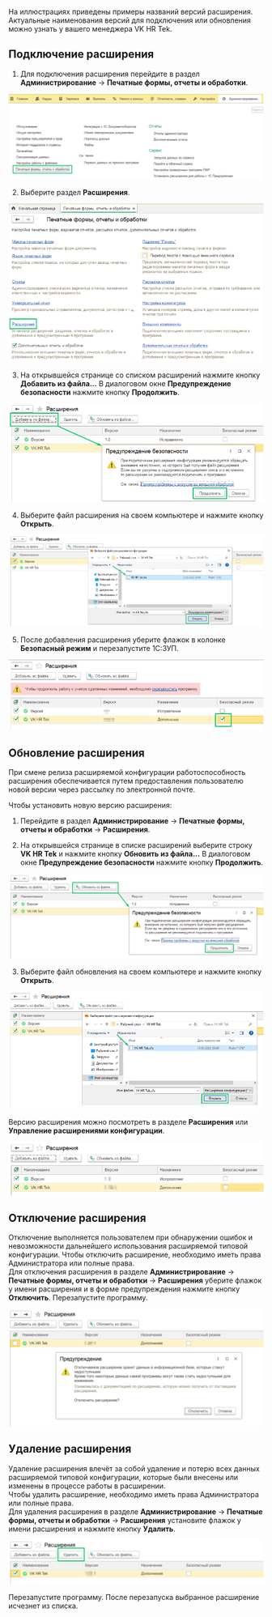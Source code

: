 На иллюстрациях приведены примеры названий версий расширения. Актуальные наименования версий для подключения или обновления можно узнать у вашего менеджера VK HR Tek.

## Подключение расширения

1. Для подключения расширения перейдите в раздел **Администрирование** →  **Печатные формы, отчеты и обработки**.

![](./assets/print.png)

2. Выберите раздел **Расширения**.

![](./assets/print1.png)

3. На открывшейся странице со списком расширений нажмите кнопку **Добавить из файла…** В диалоговом окне **Предупреждение безопасности** нажмите кнопку **Продолжить**. 

![](./assets/add_file.png)

4. Выберите файл расширения на своем компьютере и нажмите кнопку **Открыть**.

![](./assets/open_file.png)

5. После добавления расширения уберите флажок в колонке **Безопасный режим** и перезапустите 1С:ЗУП.

![](./assets/mode.png)

## **Обновление расширения** 

При смене релиза расширяемой конфигурации работоспособность  расширения обеспечивается путем предоставления пользователю новой версии через рассылку по электронной почте.

Чтобы установить новую версию расширения:

1. Перейдите в раздел **Администрирование** → **Печатные формы, отчеты и обработки** → **Расширения**.

2. На открывшейся странице в списке расширений выберите строку **VK HR Tek** и нажмите кнопку **Обновить из файла…** В диалоговом окне **Предупреждение безопасности** нажмите кнопку **Продолжить**.

![](./assets/update.png)

3. Выберите файл обновления на своем компьютере и нажмите кнопку **Открыть**.

![](./assets/open_update.png)

Версию расширения можно посмотреть в разделе **Расширения** или **Управление расширениями конфигурации**.  

![](./assets/list.png)

## Отключение расширения

Отключение выполняется пользователем при обнаружении ошибок и невозможности дальнейшего использования расширяемой типовой конфигурации. Чтобы отключить расширение, необходимо иметь права Администратора или полные права.   
Для отключения расширения в разделе **Администрирование** → **Печатные формы, отчеты и обработки** → **Расширения** уберите флажок у имени расширения и в форме предупреждения нажмите кнопку **Отключить**. Перезапустите программу.

![](./assets/otkluchenie.png)

## Удаление расширения

Удаление расширения влечёт за собой удаление и потерю всех данных расширяемой типовой конфигурации, которые были внесены или изменены в процессе работы в расширении.  
Чтобы удалить расширение, необходимо иметь права Администратора или полные права.   
Для удаления расширения в разделе **Администрирование** → **Печатные формы, отчеты и обработки** → **Расширения** установите флажок у имени расширения и нажмите кнопку **Удалить**.

![](./assets/delete_rasshirenie.png)

Перезапустите программу. После перезапуска выбранное расширение исчезнет из списка.

